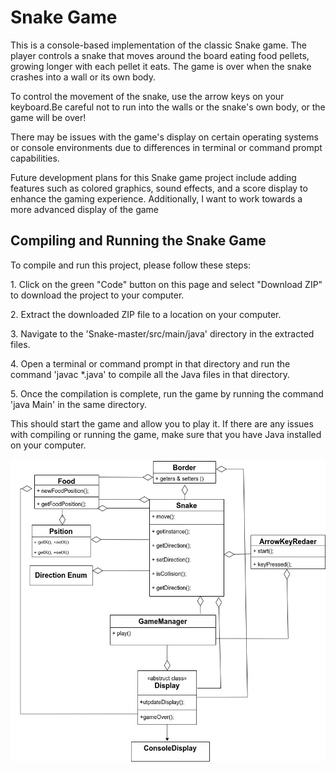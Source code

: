 <h1>Snake Game</h1>
<p>This is a console-based implementation of the classic Snake game. The player controls a snake that moves around the board eating food pellets, growing longer with each pellet it eats. The game is over when the snake crashes into a wall or its own body.</p>
<p>To control the movement of the snake, use the arrow keys on your keyboard.Be careful not to run into the walls or the snake's own body, or the game will be over!</p>
<p>
<p>
There may be issues with the game's display on certain operating systems or console environments due to differences in terminal or command prompt capabilities. </p>
<p>Future development plans for this Snake game project include adding features such as colored graphics, sound effects, and a score display to enhance the gaming experience. Additionally, I want to work towards a more advanced display of the game</p>
<h2>Compiling and Running the Snake Game</h2>
<p>To compile and run this project, please follow these steps:

<p>1. Click on the green "Code" button on this page and select "Download ZIP" to download the project to your computer.</p>
<p>2. Extract the downloaded ZIP file to a location on your computer.</p>
<p>3. Navigate to the 'Snake-master/src/main/java' directory in the extracted files.</p>
<p>4. Open a terminal or command prompt in that directory and run the command 'javac *.java' to compile all the Java files in that directory.</p>
<p>5. Once the compilation is complete, run the game by running the command 'java Main' in the same directory.</p>
<p>This should start the game and allow you to play it. If there are any issues with compiling or running the game, make sure that you have Java installed on your computer.</p>
<img src="Snake.jpg" alt="uml design">
